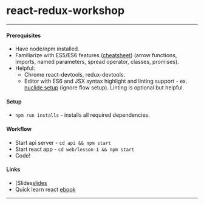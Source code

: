 # react-redux-workshop

---

#### Prerequisites

+ Have node/npm installed.
+ Familiarize with ES5/ES6 features ([cheatsheet][es6-cheatsheet]) (arrow functions, imports, named parameters, spread operator, classes, promises).
+ Helpful:
  - Chrome react-devtools, redux-devtools.
  - Editor with ES6 and JSX syntax highlight and linting support - ex. [nuclide setup][nuclide-setup] (ignore flow setup). Linting is optional but helpful.


#### Setup

+ `npm run installs` - installs all required dependencies.

#### Workflow

+ Start api server - `cd api && npm start`
+ Start react app - `cd web/lesson-1 && npm start`
+ Code!

#### Links

+ [Slides[slides]
+ Quick learn react [ebook][react-ref]

---
[es6-cheatsheet]: https://github.com/DrkSephy/es6-cheatsheet
[nuclide-setup]: https://egghead.io/lessons/react-setup-nuclide-to-use-flow-and-eslint-mac
[react-ref]: https://www.robinwieruch.de/the-road-to-learn-react/
[slides]: https://buz-zard.github.io/react-redux-workshop/#/
